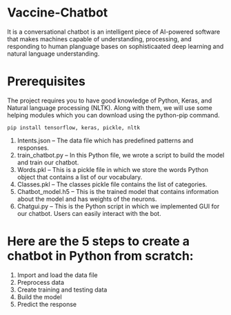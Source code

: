 # Vaccine-Chatbot

It is a conversational chatbot is an intelligent piece of AI-powered software that makes machines capable of understanding, processing, and responding to human planguage bases on sophisticaated deep learning  and natural language understanding.

# Prerequisites

The project requires you to have good knowledge of Python, Keras, and Natural language processing (NLTK). Along with them, we will use some helping modules which you can download using the python-pip command.

``` pip install tensorflow, keras, pickle, nltk ```
    
    
    
1) Intents.json – The data file which has predefined patterns and responses.
2) train_chatbot.py – In this Python file, we wrote a script to build the model and train our chatbot.
3) Words.pkl – This is a pickle file in which we store the words Python object that contains a list of our vocabulary.
4) Classes.pkl – The classes pickle file contains the list of categories.
5) Chatbot_model.h5 – This is the trained model that contains information about the model and has weights of the neurons.
6) Chatgui.py – This is the Python script in which we implemented GUI for our chatbot. Users can easily interact with the bot. 
# Here are the 5 steps to create a chatbot in Python from scratch:
1) Import and load the data file
2) Preprocess data
3) Create training and testing data
4) Build the model
5) Predict the response
